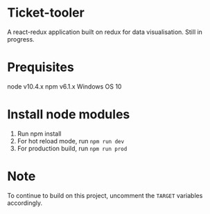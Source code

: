 # Ticket-tooler
A react-redux application built on redux for data visualisation. Still in progress. 

# Prequisites
node v10.4.x
npm v6.1.x
Windows OS 10

# Install node modules
1. Run npm install
2. For hot reload mode, run `npm run dev`
3. For production build, run `npm run prod`

# Note
To continue to build on this project, uncomment the `TARGET` variables accordingly.